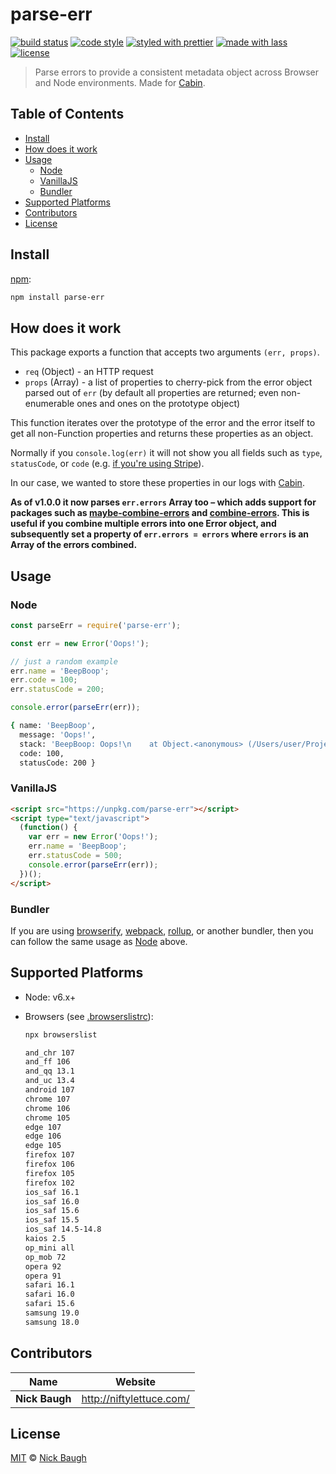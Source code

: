 # parse-err

[![build status](https://github.com/cabinjs/parse-err/actions/workflows/ci.yml/badge.svg)](https://github.com/cabinjs/parse-err/actions/workflows/ci.yml)
[![code style](https://img.shields.io/badge/code_style-XO-5ed9c7.svg)](https://github.com/sindresorhus/xo)
[![styled with prettier](https://img.shields.io/badge/styled_with-prettier-ff69b4.svg)](https://github.com/prettier/prettier)
[![made with lass](https://img.shields.io/badge/made_with-lass-95CC28.svg)](https://lass.js.org)
[![license](https://img.shields.io/github/license/cabinjs/parse-err.svg)](LICENSE)

> Parse errors to provide a consistent metadata object across Browser and Node environments. Made for [Cabin][].


## Table of Contents

* [Install](#install)
* [How does it work](#how-does-it-work)
* [Usage](#usage)
  * [Node](#node)
  * [VanillaJS](#vanillajs)
  * [Bundler](#bundler)
* [Supported Platforms](#supported-platforms)
* [Contributors](#contributors)
* [License](#license)


## Install

[npm][]:

```sh
npm install parse-err
```


## How does it work

This package exports a function that accepts two arguments `(err, props)`.

* `req` (Object) - an HTTP request
* `props` (Array) - a list of properties to cherry-pick from the error object parsed out of `err` (by default all properties are returned; even non-enumerable ones and ones on the prototype object)

This function iterates over the prototype of the error and the error itself to get all non-Function properties and returns these properties as an object.

Normally if you `console.log(err)` it will not show you all fields such as `type`, `statusCode`, or `code` (e.g. [if you're using Stripe][stripe-error]).

In our case, we wanted to store these properties in our logs with [Cabin][].

**As of v1.0.0 it now parses `err.errors` Array too – which adds support for packages such as [maybe-combine-errors][] and [combine-errors][].  This is useful if you combine multiple errors into one Error object, and subsequently set a property of `err.errors = errors` where `errors` is an Array of the errors combined.**


## Usage

### Node

```js
const parseErr = require('parse-err');

const err = new Error('Oops!');

// just a random example
err.name = 'BeepBoop';
err.code = 100;
err.statusCode = 200;

console.error(parseErr(err));
```

```sh
{ name: 'BeepBoop',
  message: 'Oops!',
  stack: 'BeepBoop: Oops!\n    at Object.<anonymous> (/Users/user/Projects/parse-err/test.js:3:13)\n    at Module._compile (module.js:652:30)\n    at Object.Module._extensions..js (module.js:663:10)\n    at Module.load (module.js:565:32)\n    at tryModuleLoad (module.js:505:12)\n    at Function.Module._load (module.js:497:3)\n    at Function.Module.runMain (module.js:693:10)\n    at startup (bootstrap_node.js:188:16)\n    at bootstrap_node.js:609:3',
  code: 100,
  statusCode: 200 }
```

### VanillaJS

```html
<script src="https://unpkg.com/parse-err"></script>
<script type="text/javascript">
  (function() {
    var err = new Error('Oops!');
    err.name = 'BeepBoop';
    err.statusCode = 500;
    console.error(parseErr(err));
  })();
</script>
```

### Bundler

If you are using [browserify][], [webpack][], [rollup][], or another bundler, then you can follow the same usage as [Node](#node) above.


## Supported Platforms

* Node: v6.x+
* Browsers (see [.browserslistrc](.browserslistrc)):

  ```sh
  npx browserslist
  ```

  ```sh
  and_chr 107
  and_ff 106
  and_qq 13.1
  and_uc 13.4
  android 107
  chrome 107
  chrome 106
  chrome 105
  edge 107
  edge 106
  edge 105
  firefox 107
  firefox 106
  firefox 105
  firefox 102
  ios_saf 16.1
  ios_saf 16.0
  ios_saf 15.6
  ios_saf 15.5
  ios_saf 14.5-14.8
  kaios 2.5
  op_mini all
  op_mob 72
  opera 92
  opera 91
  safari 16.1
  safari 16.0
  safari 15.6
  samsung 19.0
  samsung 18.0
  ```


## Contributors

| Name           | Website                    |
| -------------- | -------------------------- |
| **Nick Baugh** | <http://niftylettuce.com/> |


## License

[MIT](LICENSE) © [Nick Baugh](http://niftylettuce.com/)


##

[npm]: https://www.npmjs.com/

[stripe-error]: https://github.com/stripe/stripe-node/blob/3c07d851cf897490d8b93dd4457dda0c4c8e667f/lib/Error.js#L33-L45

[cabin]: https://cabinjs.com

[maybe-combine-errors]: https://www.npmjs.com/package/maybe-combine-errors

[combine-errors]: https://www.npmjs.com/package/combine-errors

[browserify]: https://github.com/browserify/browserify

[webpack]: https://github.com/webpack/webpack

[rollup]: https://github.com/rollup/rollup
